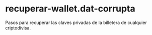 # recuperar-wallet.dat-corrupta
Pasos para recuperar las claves privadas de la billetera de cualquier criptodivisa.
